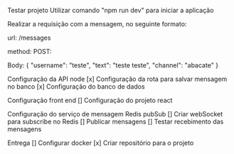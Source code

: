 Testar projeto
Utilizar comando "npm run dev" para iniciar a aplicação

Realizar a requisição com a mensagem, no seguinte formato:


url: /messages

method: POST:

Body:
{
    "username": "teste",
    "text": "teste teste",
    "channel": "abacate"
}




Configuração da API node
[x] Configuração da rota para salvar mensagem no banco
[x] Configuração do banco de dados



Configuração front end
[] Configuração do projeto react



Configuração do serviço de mensagem Redis pubSub
[] Criar webSocket para subscribe no Redis
[] Publicar mensagens
[] Testar recebimento das mensagens



Entrega
[] Configurar docker
[x] Criar repositório para o projeto
